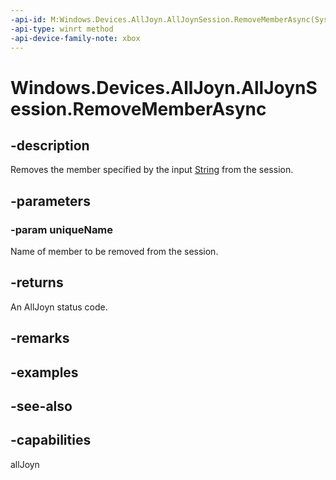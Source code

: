 ```yaml
---
-api-id: M:Windows.Devices.AllJoyn.AllJoynSession.RemoveMemberAsync(System.String)
-api-type: winrt method
-api-device-family-note: xbox
---
```


<!-- Method syntax
public Windows.Foundation.IAsyncOperation<int> RemoveMemberAsync(System.String uniqueName)
-->

# Windows.Devices.AllJoyn.AllJoynSession.RemoveMemberAsync

## -description
Removes the member specified by the input [String](/dotnet/api/system.string?view=dotnet-uwp-10.0&preserve-view=true) from the session.

## -parameters
### -param uniqueName
Name of member to be removed from the session.

## -returns
An AllJoyn status code.

## -remarks

## -examples

## -see-also

## -capabilities
allJoyn
